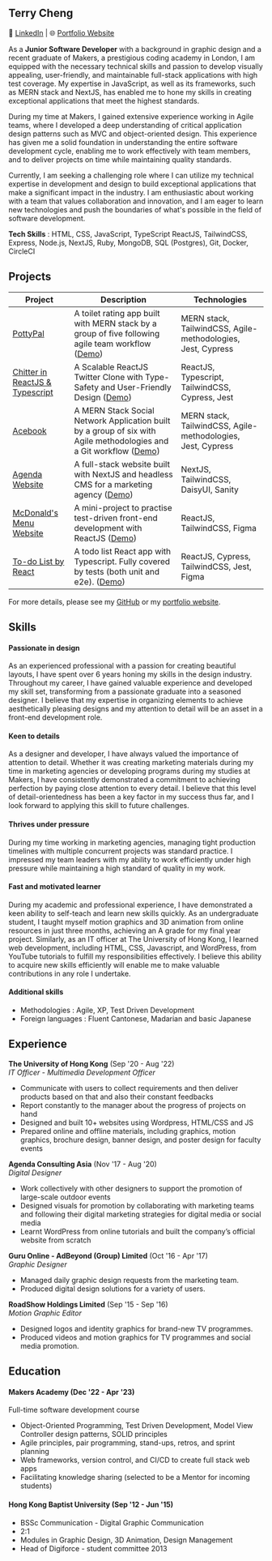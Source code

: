 ## Terry Cheng

💼 [LinkedIn](https://www.linkedin.com/in/terryhycheng/)  | 🌐 [Portfolio Website](https://www.terryhycheng.com)

As a **Junior Software Developer** with a background in graphic design and a recent graduate of Makers, a prestigious coding academy in London, I am equipped with the necessary technical skills and passion to develop visually appealing, user-friendly, and maintainable full-stack applications with high test coverage. My expertise in JavaScript, as well as its frameworks, such as MERN stack and NextJS, has enabled me to hone my skills in creating exceptional applications that meet the highest standards.

During my time at Makers, I gained extensive experience working in Agile teams, where I developed a deep understanding of critical application design patterns such as MVC and object-oriented design. This experience has given me a solid foundation in understanding the entire software development cycle, enabling me to work effectively with team members, and to deliver projects on time while maintaining quality standards.

Currently, I am seeking a challenging role where I can utilize my technical expertise in development and design to build exceptional applications that make a significant impact in the industry. I am enthusiastic about working with a team that values collaboration and innovation, and I am eager to learn new technologies and push the boundaries of what's possible in the field of software development.

**Tech Skills** : HTML, CSS, JavaScript, TypeScript ReactJS, TailwindCSS, Express, Node.js, NextJS, Ruby, MongoDB, SQL (Postgres), Git, Docker, CircleCI

## Projects

| Project                                                                                   | Description                                                                                                                                                       | Technologies                                                |
| ----------------------------------------------------------------------------------------- | ----------------------------------------------------------------------------------------------------------------------------------------------------------------- | ----------------------------------------------------------- |
| [PottyPal](https://github.com/terryhycheng/potty-pal)                                     | A toilet rating app built with MERN stack by a group of five following agile team workflow ([Demo](https://potty-pal-frontend.onrender.com/))                     | MERN stack, TailwindCSS, Agile-methodologies, Jest, Cypress |
| [Chitter in ReactJS & Typescript](https://github.com/terryhycheng/frontend-api-challenge) | A Scalable ReactJS Twitter Clone with Type-Safety and User-Friendly Design ([Demo](https://frontend-api-challenge-ten.vercel.app/))                               | ReactJS, Typescript, TailwindCSS, Cypress, Jest             |
| [Acebook](https://github.com/terryhycheng/acebook)                                        | A MERN Stack Social Network Application built by a group of six with Agile methodologies and a Git workflow ([Demo](https://acebook-frontend-gwmk.onrender.com/)) | MERN stack, TailwindCSS, Agile-methodologies, Jest, Cypress |
| [Agenda Website](https://github.com/terryhycheng/agenda)                                  | A full-stack website built with NextJS and headless CMS for a marketing agency ([Demo](https://agconsulting.vercel.app/))                                         | NextJS, TailwindCSS, DaisyUI, Sanity                        |
| [McDonald's Menu Website](https://github.com/terryhycheng/todo-list-react)                | A mini-project to practise test-driven front-end development with ReactJS ([Demo](https://mcdonalds-menu-web.vercel.app/))                                        | ReactJS, TailwindCSS, Figma                                 |
| [To-do List by React](https://github.com/terryhycheng/todo-list-react)                    | A todo list React app with Typescript. Fully covered by tests (both unit and e2e). ([Demo](https://todo-list-react-sooty-mu.vercel.app/))                         | ReactJS, Cypress, TailwindCSS, Jest, Figma                  |

For more details, please see my [GitHub](https://github.com/terryhycheng?tab=repositories) or my [portfolio website](https://www.terryhycheng.com).

## Skills

#### Passionate in design

As an experienced professional with a passion for creating beautiful layouts, I have spent over 6 years honing my skills in the design industry. Throughout my career, I have gained valuable experience and developed my skill set, transforming from a passionate graduate into a seasoned designer. I believe that my expertise in organizing elements to achieve aesthetically pleasing designs and my attention to detail will be an asset in a front-end development role.

#### Keen to details

As a designer and developer, I have always valued the importance of attention to detail. Whether it was creating marketing materials during my time in marketing agencies or developing programs during my studies at Makers, I have consistently demonstrated a commitment to achieving perfection by paying close attention to every detail. I believe that this level of detail-orientedness has been a key factor in my success thus far, and I look forward to applying this skill to future challenges.

#### Thrives under pressure

During my time working in marketing agencies, managing tight production timelines with multiple concurrent projects was standard practice. I impressed my team leaders with my ability to work efficiently under high pressure while maintaining a high standard of quality in my work.

#### Fast and motivated learner

During my academic and professional experience, I have demonstrated a keen ability to self-teach and learn new skills quickly. As an undergraduate student, I taught myself motion graphics and 3D animation from online resources in just three months, achieving an A grade for my final year project. Similarly, as an IT officer at The University of Hong Kong, I learned web development, including HTML, CSS, Javascript, and WordPress, from YouTube tutorials to fulfill my responsibilities effectively. I believe this ability to acquire new skills efficiently will enable me to make valuable contributions in any role I undertake.

#### Additional skills

- Methodologies : Agile, XP, Test Driven Development
- Foreign languages : Fluent Cantonese, Madarian and basic Japanese

## Experience

**The University of Hong Kong** (Sep '20 - Aug '22)  
_IT Officer - Multimedia Development Officer_

- Communicate with users to collect requirements and then deliver products based on that and also their constant feedbacks
- Report constantly to the manager about the progress of projects on hand
- Designed and built 10+ websites using Wordpress, HTML/CSS and JS
- Prepared online and offline materials, including graphics, motion graphics, brochure design, banner design, and poster design for faculty events

**Agenda Consulting Asia** (Nov '17 - Aug '20)  
_Digital Designer_

- Work collectively with other designers to support the promotion of large-scale outdoor events
- Designed visuals for promotion by collaborating with marketing teams and following their digital marketing strategies for digital media or social media
- Learnt WordPress from online tutorials and built the company’s official website from scratch

**Guru Online - AdBeyond (Group) Limited** (Oct '16 - Apr '17)  
_Graphic Designer_

- Managed daily graphic design requests from the marketing team.
- Produced digital design solutions for a variety of users.

**RoadShow Holdings Limited** (Sep '15 - Sep '16)  
_Motion Graphic Editor_

- Designed logos and identity graphics for brand-new TV programmes.
- Produced videos and motion graphics for TV programmes and social media promotion.

## Education

#### Makers Academy (Dec '22 - Apr '23)

Full-time software development course

- Object-Oriented Programming, Test Driven Development, Model View Controller design patterns, SOLID principles
- Agile principles, pair programming, stand-ups, retros, and sprint planning
- Web frameworks, version control, and CI/CD to create full stack web apps
- Facilitating knowledge sharing (selected to be a Mentor for incoming students)

#### Hong Kong Baptist University (Sep '12 - Jun '15)

- BSSc Communication - Digital Graphic Communication
- 2:1
- Modules in Graphic Design, 3D Animation, Design Management
- Head of Digiforce - student committee 2013
